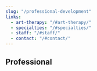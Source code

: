 ```yaml
---
slug: "/professional-development"
links:
  - art-therapy: "/#art-therapy/"
  - specialties: "/#specialties/"
  - staff: "/#staff/"
  - contact: "/#contact/"
---
```

## Professional
